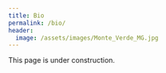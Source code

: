 ```yaml
---
title: Bio
permalink: /bio/
header:
  image: /assets/images/Monte_Verde_MG.jpg
---
```


This page is under construction.
